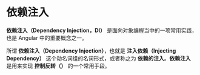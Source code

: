 # 依赖注入

**依赖注入（Dependency Injection，DI）** 是面向对象编程当中的一项常用实践，也是 Angular 中的重要概念之一。

所谓 **依赖注入（Dependency Injection）**，也就是 **注入依赖（Injecting Dependency）** 这个动名词组的名词形式，或者称之为 **依赖的注入**。**依赖注入** 是用来实现 **控制反转（）** 的一个常用手段。

